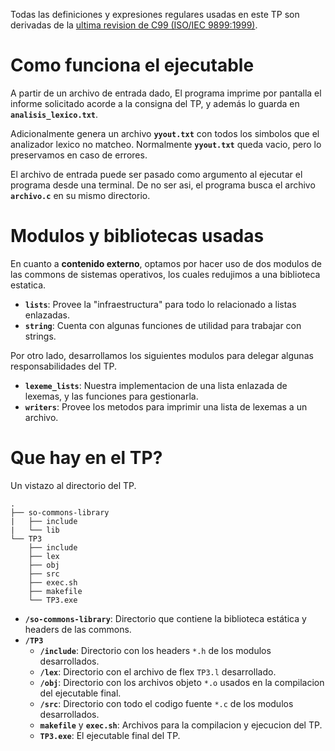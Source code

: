 Todas las definiciones y expresiones regulares usadas en este TP son derivadas de la [ultima revision de C99 (ISO/IEC 9899:1999)](http://www.open-std.org/JTC1/SC22/WG14/www/docs/n1256.pdf).

# Como funciona el ejecutable
A partir de un archivo de entrada dado, El programa imprime por pantalla el informe solicitado acorde a la consigna del TP, y además lo guarda en **`analisis_lexico.txt`**.

Adicionalmente genera un archivo **`yyout.txt`** con todos los simbolos que el analizador lexico no matcheo. Normalmente **`yyout.txt`** queda vacio, pero lo preservamos en caso de errores.

El archivo de entrada puede ser pasado como argumento al ejecutar el programa desde una terminal. De no ser asi, el programa busca el archivo **`archivo.c`** en su mismo directorio.

# Modulos y bibliotecas usadas
En cuanto a **contenido externo**, optamos por hacer uso de dos modulos de las commons de sistemas operativos, los cuales redujimos a una biblioteca estatica.
* **`lists`**: Provee la "infraestructura" para todo lo relacionado a listas enlazadas.
* **`string`**: Cuenta con algunas funciones de utilidad para trabajar con strings.

Por otro lado, desarrollamos los siguientes modulos para delegar algunas responsabilidades del TP.
* **`lexeme_lists`**: Nuestra implementacion de una lista enlazada de lexemas, y las funciones para gestionarla.
* **`writers`**: Provee los metodos para imprimir una lista de lexemas a un archivo.

# Que hay en el TP?
Un vistazo al directorio del TP.
```
.
├── so-commons-library
|   ├── include
|   └── lib
└── TP3
    ├── include
    ├── lex
    ├── obj
    ├── src
    ├── exec.sh
    ├── makefile
    └── TP3.exe
```
* **`/so-commons-library`**: Directorio que contiene la biblioteca estática y headers de las commons.
* **`/TP3`**
    * **`/include`**: Directorio con los headers `*.h` de los modulos desarrollados.
    * **`/lex`**: Directorio con el archivo de flex `TP3.l` desarrollado.
    * **`/obj`**: Directorio con los archivos objeto `*.o` usados en la compilacion del ejecutable final.
    * **`/src`**: Directorio con todo el codigo fuente `*.c` de los modulos desarrollados.
    * **`makefile`** y **`exec.sh`**: Archivos para la compilacion y ejecucion del TP.
    * **`TP3.exe`**: El ejecutable final del TP.
